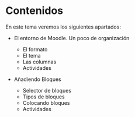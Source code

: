 
# Contenidos

En este tema veremos los siguientes apartados:

- El entorno de Moodle. Un poco de organización
    - El formato
    - El tema
    - Las columnas
    - Actividades

- Añadiendo Bloques
    - Selector de bloques
    - Tipos de bloques
    - Colocando bloques
    - Actividades

